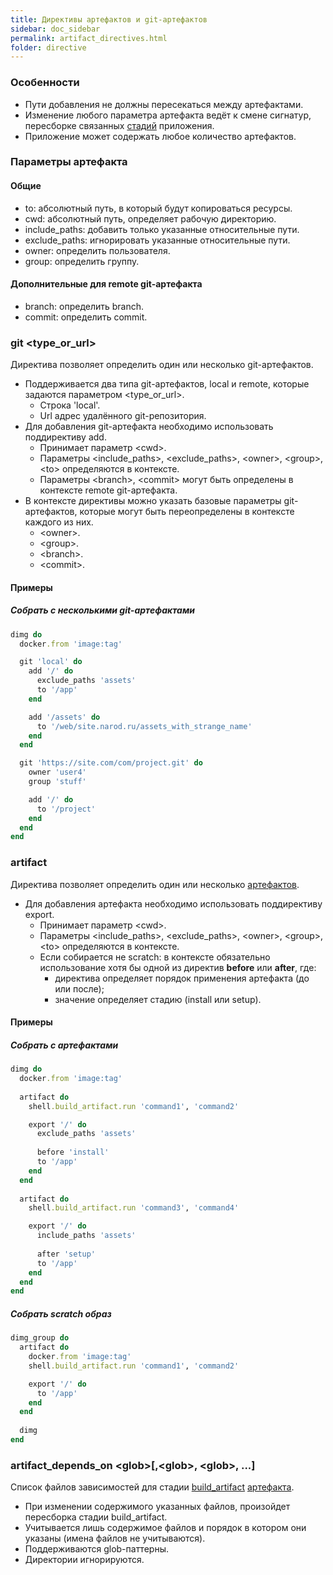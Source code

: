 ```yaml
---
title: Директивы артефактов и git-артефактов
sidebar: doc_sidebar
permalink: artifact_directives.html
folder: directive
---
```


### Особенности

* Пути добавления не должны пересекаться между артефактами.
* Изменение любого параметра артефакта ведёт к смене сигнатур, пересборке связанных [стадий](definitions.html#стадии) приложения.
* Приложение может содержать любое количество артефактов.

### Параметры артефакта

#### Общие
* to: абсолютный путь, в который будут копироваться ресурсы.
* cwd: абсолютный путь, определяет рабочую директорию.
* include_paths: добавить только указанные относительные пути.
* exclude_paths: игнорировать указанные относительные пути.
* owner: определить пользователя.
* group: определить группу.

#### Дополнительные для remote git-артефакта
* branch: определить branch.
* commit: определить commit.

### git \<type_or_url\>
Директива позволяет определить один или несколько git-артефактов.

* Поддерживается два типа git-артефактов, local и remote, которые задаются параметром \<type_or_url\>.
  * Строка 'local'.
  * Url адрес удалённого git-репозитория.
* Для добавления git-артефакта необходимо использовать поддирективу add.
  * Принимает параметр \<cwd\>.
  * Параметры \<include_paths\>, \<exclude_paths\>, \<owner\>, \<group\>, \<to\> определяются в контексте.
  * Параметры \<branch\>, \<commit\> могут быть определены в контексте remote git-артефакта.
* В контексте директивы можно указать базовые параметры git-артефактов, которые могут быть переопределены в контексте каждого из них.
  * \<owner\>.
  * \<group\>.
  * \<branch\>.
  * \<commit\>.

#### Примеры

##### Собрать с несколькими git-артефактами
```ruby
dimg do
  docker.from 'image:tag'

  git 'local' do
    add '/' do
      exclude_paths 'assets'
      to '/app'
    end

    add '/assets' do
      to '/web/site.narod.ru/assets_with_strange_name'
    end
  end

  git 'https://site.com/com/project.git' do
    owner 'user4'
    group 'stuff'

    add '/' do
      to '/project'
    end
  end
end
```

### artifact
Директива позволяет определить один или несколько [артефактов](definitions.html#артефакт).

* Для добавления артефакта необходимо использовать поддирективу export.
  * Принимает параметр \<cwd\>.
  * Параметры \<include_paths\>, \<exclude_paths\>, \<owner\>, \<group\>, \<to\> определяются в контексте.
  * Если собирается не scratch: в контексте обязательно использование хотя бы одной из директив **before** или **after**, где:
    * директива определяет порядок применения артефакта (до или после);
    * значение определяет стадию (install или setup).

#### Примеры

##### Собрать с артефактами
```ruby
dimg do
  docker.from 'image:tag'
  
  artifact do
    shell.build_artifact.run 'command1', 'command2'

    export '/' do
      exclude_paths 'assets'
      
      before 'install'
      to '/app'
    end
  end
  
  artifact do
    shell.build_artifact.run 'command3', 'command4'

    export '/' do
      include_paths 'assets'
    
      after 'setup'
      to '/app'
    end
  end
end
```

##### Собрать scratch образ
```ruby
dimg_group do
  artifact do
    docker.from 'image:tag'
    shell.build_artifact.run 'command1', 'command2'

    export '/' do
      to '/app'
    end
  end
      
  dimg
end
```

### artifact\_depends\_on \<glob\>\[,\<glob\>, \<glob\>, ...]
Список файлов зависимостей для стадии [build_artifact](shell_directives.html#shell-build_artifact-<cmd>-<cmd>-cache_version-<cache_version>) [артефакта](definitions.html#артефакт).

* При изменении содержимого указанных файлов, произойдет пересборка стадии build_artifact.
* Учитывается лишь содержимое файлов и порядок в котором они указаны (имена файлов не учитываются).
* Поддерживаются glob-паттерны.
* Директории игнорируются.
